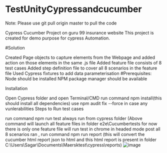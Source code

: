 # TestUnityCypressandcucumber

Note: Please use git pull origin master to pull the code

Cypress Cucumber Project on guru 99 insurance website This project is created for demo purpose for cypress Automation. 

#Solution

Created Page objects to capture elements from the Webpage and added action on those elements in the same .js file
Added feature file consists of 8 test cases
Added step definition file to cover all 8 scenarios in the feature file
Used Cypress fixtures to add data parameterisation 
#Prerequisites: Node should be installed NPM package manager should be available

Installation

Open Cypress folder and open Terminal/CMD
run command npm install(this should install all dependencies) use npm audit fix --force in case any vunlerabilities
Steps to Run test cases

run command npm run test always run from cypress folder (Above command will launch all feature files in folder e2e\Cucumbertests for now there is only one feature file will run test in chrome in headed mode 
post all 8 scenarios ran , run command npm run report (this will convert the cucumber html report json to html and this html report is present in folder C:\Users\Sagar\Documents\Maersktest\cypress\reports)
![image](https://user-images.githubusercontent.com/129405658/228873683-57c4ee34-ba38-463b-b16d-f7093aad9fe4.png)
